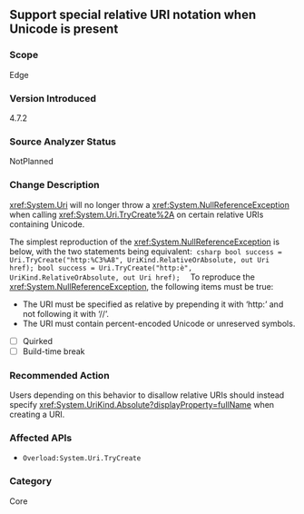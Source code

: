 ## Support special relative URI notation when Unicode is present

### Scope
Edge

### Version Introduced
4.7.2

### Source Analyzer Status
NotPlanned

### Change Description

<xref:System.Uri> will no longer throw a <xref:System.NullReferenceException> when calling <xref:System.Uri.TryCreate%2A> on certain relative URIs containing Unicode.

The simplest reproduction of the <xref:System.NullReferenceException> is below, with the two statements being equivalent:
 ```csharp
bool success = Uri.TryCreate("http:%C3%A8", UriKind.RelativeOrAbsolute, out Uri href);
bool success = Uri.TryCreate("http:è", UriKind.RelativeOrAbsolute, out Uri href);
 ```
To reproduce the <xref:System.NullReferenceException>, the following items must be true:
- The URI must be specified as relative by prepending it with ‘http:’ and not following it with ‘//’.
- The URI must contain percent-encoded Unicode or unreserved symbols.

- [ ] Quirked
- [ ] Build-time break

### Recommended Action
Users depending on this behavior to disallow relative URIs should instead specify <xref:System.UriKind.Absolute?displayProperty=fullName> when creating a URI.

### Affected APIs
* `Overload:System.Uri.TryCreate`

### Category
Core

<!--
    ### Original Bug
    https://devdiv.visualstudio.com/DevDiv/_workitems/edit/287019
-->
